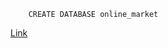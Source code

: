 ```postgresql
    CREATE DATABASE online_market
```
[Link](https://viewer.diagrams.net/?tags=%7B%7D&highlight=0000ff&edit=_blank&layers=1&nav=1&title=online_market.drawio#R7Z1db9s6EoZ%2FTS5T6NMfl5u02wU2BYp2d0%2FPVaBaiq1zZMuQ6Cbpr1%2FKIm05Y0ZUHIm0Z4ACtRRZtsV3%2BJDDl%2BSVf7t8%2BlxE68WXPE6yK8%2BJn678j1ee53teyP%2BrzjyLM5PxtD4zL9K4PufuT3xPfyfipCPObtI4KQ8uZHmesXR9eHKWr1bJjB2ci4oifzy87CHPDj91Hc0TcOL7LMrg2T%2FSmC3E2VEY7P%2FwrySdL8RHe74%2Fqv%2ByjOTV4qeUiyjOHxun%2FE9X%2Fm2R56x%2BtXy6TbLq8ckHU7%2Fvn4q%2F7r5ZkayYzhs%2BPcU%2FP%2F%2BI2X%2B%2FPTp%2F%2FO%2FXl68P95%2BvxV1%2BRdlG%2FOJZvlmx4vnqk3c1vb2aiAIs2bN8JPx3rKuXLPpZnbopWVQwUXK%2Bw0%2FwsmBRukoKfsLdHmdZtC7T7eX1mUWaxXfRc75h8kby6OYhfUrib3XBVdfyMrzjN6sOq5s%2F8Jt%2FF1%2Bm%2BnOUpfMVfz3jT6H6xJsiKfl3uYtKJq5YsGUmXoofmxQseVI%2BRXdXNlzWSb5MqqfhOeINgSOKUyj6OhiLE48NfUzEuUVDGq4UQiQ0Od%2FdfF9q%2FIUouA6F6IFCfL3QvlUyvFnkRfq7KqpMPNpmQW6PH9NlFq24vqP4xambfBvR2wJJs%2Bw2z%2FKqtFf5KgEFXl0UF%2Fn6P1ExT5g4sc7TFds%2Bh%2FCG%2F%2BNP5tb5EF6F%2FLve8mN3f8z%2FVZcX7DZflazgwqrukfDyfUyqMr5h%2BVrcNEse5P0L8dyr1z9zxvJlFwmoQwXqQtZsmirw%2BxKBD0Tw9d9KGfAfy9Io%2B8arzGg1z%2BpC29ag0b7QjpTs0We9e74vH%2FzLWM35Y3%2FItnXgIo3jhMftzeMiZcn3dTSrLnrkFHlDxKqDAhZXo3z8jsUjbrZ%2FaJ3vFmW8jlpFjMfPZhWXoMx33%2FPtMghUFfo9f5tZOciqur72puSFnq7md%2FU7Ry%2F0Elqil6crZXiH76ofrdsNIKCQYKIFE6dHmIxMw2SkL4Jh6o4kTuX9BidJiJMkY6CBVbRMbGeIDcpAx4wJMcM4M6ammTElZryICHzMkGm7hggyHij3m3XMP5fY0a4QdOxwj%2FRYU0b5R938o3bFvyvwd6%2F5XeozDpKADF5tABjPQLqw14g7Beki7Tm6sOtYVemUgXybXPA1Cag%2FOUh%2F8nWeGE9CutSjBEGBDyYe7FJSHlJTG%2BjI4UE%2FC5FjcHIYT0XKUidy7IMCITmgJeZ8vBBWKAQfP2AykvgxOD92TklzAOmQ0UQAEEVxXTxAYEKTRrO6SQQfQcZAF0k8T2RSkVe%2Bi3yer6Ls0%2F7sTVF9nUSSYX%2FNXb6VRFU0fyWMPQuiRBuWHxZc8pSyH7Km4K%2F%2FrF5%2FCMXRx6fGnz5K2iRVS%2BhH86Dxrupw%2F7btkXxf%2FfuqH6WUiDhV5ptilrzGAVHNMskz5VM9rq4iySKW%2Fjr8Iu8PA5iOjOK4SMqSBik1Byl1c4n9jVF6HZKJqFt2J3JAkYmyZYxS3pjGKA%2FiAl%2FbzoeZQlGpn0FywOxECYVi0DX1%2FA5ZRtRIOS1Z0IIU48OUPkwzGq4%2FTOYKfEVT%2FeJ5AjOHNEypqQ185CDDpAXkMD5M6dM0OxAUCMlxtm5JK%2BSBDx7kjrQAHubHKH2yR4KowEeP4PiMu980SKmvEXQICVygCxqkfL3hoTFIqZq%2FMcwoZQCzkbNNycMyKWiY8njAezKDK5ju6S7l5vcG9aBDMhF14%2B40EgSKTJQtw5QBzCbiHqas4wJh8w5mCmWtfgYJAqPjlCrJ4GvtdUgzombKaQmDFqYYH6cMYJ7RcP1hMl9QBwVCoMDs4UNalOyeRis1FYKPH2SdtIAfxkcrpRqJH%2FugwMePEPomt3NiCB%2BaAkGHjxAmJgkfg%2BPD%2FHhlSD5JEBUI%2BQEzm%2BuoLB%2FzwvpslhX6wIcP8kragI%2FQOD7ILAmiAiE%2BYBJzU1YfSr0PLX3gwwe5JW3Ax8Q4PsgtCaICHz7kIFxDBTyw2aYkeGioAx08RrScpAXw2G0GbG47tA4pzMuHxwjpepIjmMCcL6M0I3ZoiAMdO8awqUHsGJ4dgWl2jDu0IS6fHXVU4GPHGLYgzme5ISsUgg4gow5%2BTQJIbwDRnhPUW%2BejQwbz8gFSRwU%2BgIxg%2FnIdPS%2F5wyKA6CkEH0BoMXsLAOI7xgFCi9mDqEAIEFrM%2FlSJoCPI2Ae6sHSdiPp7vst6D7LB374ovcLhPcx6D2PYLRANQlruQbEqvZxCI2dk6poSdiffvxBpapVeE%2B3EnJLlq9LLD6PlHg7iAl8jbQIHC86nl290tQeVYtC12SZwpIGQ8v69%2FhakGF%2FtYUKzrUBQIOTJsdlWNU%2FY8zo5A6hYIRN8EKFJVxZAxPiSDxOacwWCAiFEoBFBQqQ2zxNG9ISCDyM0%2BcoCjJhf%2BmFCk69AVODjiGzOND2Qyw1%2FVMSOdnGgY8eU3Cs2sMP4ug9Tcq%2BAqEDIDnKvnCoRfAQ50m8t8ngzI4eEQhtjWbPL2l83A9WfQ2JKXcghHBJThWnaFofEFPYgcTskpkg7ka4De5GiVj%2BDNKRRi4RKMugaBq5D63oM0bdsgYpxj4TrePo6uPy%2BpQgLjEyBZhlaUVBXHfjw0WXnXcJHX%2Fgw7o5wj%2By9ixkfPlLTthvA5uS6SGfEDy154OPHka16iR%2BD88O8LcLtstsvAoCoZtJfPkDgWHcRMV5ZE0F09IGPIA6tDWUDQYybI1yHFoeCcYGQIA5MSZA%2FoqNI8GFELqytmB5GNonjCvFk%2BclMlO4agbsux%2FuDwKUhrSF8EiJk7DVKuC5MLuB2SojQQNgocGF64cxm%2Fxr1SyiFg7ChQGb8IfqbbXQx75hwyY0P4wIjWqAf%2F6DnYDlX7FAJQo5Q3tIGjpi3TriUt4RxgZEjlLc8WST4MOKpO7ZiO0%2FKXB6f4OULAEsQ6I5g9Zi59KhvOUjmsg4aizOXHuxbIs9celi7l566e3k2S06ZzV2qpIOwsUB9zkH6nC18MZ%2B79KjPCeMCI1xgn1NAhTPGdqrYoRF8FJGfSRQxShHzmUuf9nOGcYGQIr4HdECZy44iQYiREVDGgDuqydc6O6rxIi2efzQPGu%2BqDvdv2x71sBPbztTYuhWbauH%2BYbZic2VW1f598nal6porVZnwbS9VxTraQ5XqhEpVu1TlTnatharannmgQg1gklkuHzXblJymSUGDR8cxHcoxIDlioG177211QDfosEMF6m7ZqVMvFVWxNYNHAczyIh88qkMDYc8sOLIz7osqnoaP3igefD22gBZ7GiTx10IY88NHUpCU%2BGvEBUK8hMdWezqXBWjt0Ag%2BioQwW0wUGZ4i5oePQlryCcYFRopA1yvvnOTn0juxQyXoOOL5HaoP4khvHDG%2FdqDnd7DNXz5IRGDgA4nnHxnQEFZpwoieRtBhxA1pf3crMGJ%2BAcGQtniHgYEPI24Ix8%2FIztZRJAg5YtQi8yY7W28WmVbni3JQTdv6It76tSLhXm8j6cMQVJlIj4u8RW3eEe%2FqQwVTkypwrFJBu%2F1NpoJb9RIomqsDOaXkiNsZxbZjrlTlMHFrqap24RuqVOHo1YwzYp7zm5Pv7SjP3d2ekx1HEXr0vY1oPGkQ39tIIQ1rfG8jmBBG7nsbYR1SGh0ZUhJV%2BxmkAs363VSiwdelG1FqcJDUYAtZzPvdRpQZhHGBESswM8hSllFOUEseCAHSYZkVAkhvADFvdRt1cM5jAIgi8XPxAJHp6YYO4qScFemapfmKMKIjEnwYGdOGRjZgxLzTzR13yHUi4MgY63ZGY5jqnBUJ%2F8x7sijoigQhR2h5aSs4Yt7qNqa9i2BgYOQITGyS1a2jSBBy5JVVJchA8apKXEduNCxgEOiOm%2B9Kvwca0LoOgzgoxoqMhjUOCvlp5KA4DA2ELYOJemkHclKcKB58LYZJh7wVasKc2PNsIYx5J8WE1nyAcYERLzAVRSsHddMIQoqQH88Gipi3U0zIjwfjAiNFoB%2FvjDondogEIUbIlWcDRiywU0zIlgcDAyFHZIuGhsHeLhJ8HJm6QBk011%2BtG1G12j4rfAoRYPtcf5OlGmqWqnJa4VDFChOPMuGUFzHtdKOqz8cyZyxabfvtP9uabZ7bW7ttSka2QQasp6%2FvQGp%2BwHoKM4LIB6ynWK1sU5gTPKjgzyAhZHa0WqUchA17mFYkvPSQIGrBi%2FnR6mmHTCGC%2FNBUsV%2Fl5bMF5gnPcBs1O8SCDieeXDKNcGIUJ8aHrT2nwzzey8eJiAt8OPEcD%2BiAMNJRJAgxQvvd2IAR88PWnkP73cDAwMgRmP2sU127zgn%2FbEY80RELQp50MFEST%2FrjifHVADynQ74TA08Ue1NcPk9gupPlPNA5T9IZ2aC0RIKQIzR73AqOTIxzRBo%2BiCONwEDIERfmOclO21Ek%2BDji%2BkAZthsvdweDGy8D8bBafZfKBGq3ndb%2BURTRc%2BMCAdD9nVs2YvPdsCma1uuvvfCFyOpv8M6Sg25P2x3c184Hx%2FEPdTdxRi3K2x59TYqUP7KtT%2FWd5Sj289PxAavGhfvVY%2Fhi36qgRY8vr%2FdFjajUb3Da9dfiAfas9yMeuc3qb%2FI%2BqxbreqGCaz%2FQbGT3t1qX55I7Ta%2B%2FdWLLzFX08G0xP%2FOPA0LAbX4WoYGxx3XEoMYr9jNwExj1PCsFg6%2F3JUe1iSq9ZvHaqGLc87z7KZTEa8QFQqTIYm%2FoYBUtKXunpQ6E%2FCB3mg38MG9y9sicBuMCIz%2BgOe3c5mPaoRSELCFHgQ0sscDpLO9MMGkEBkKY%2BOQoOFkk%2BDjiw8qCHAWqp7VbVKfdUqBqqZy6lBM%2FLPKcNVXAA2PxJY%2BT6or%2FAw%3D%3D)